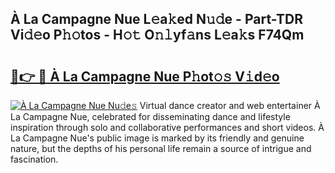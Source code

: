 ## À La Campagne Nue L𝚎a𝚔ed N𝚞𝚍e - Part-TDR Vi𝚍𝚎o P𝚑𝚘tos - H𝚘𝚝 O𝚗𝚕yf𝚊ns L𝚎a𝚔s F74Qm

# <h2><a href="http://kf1dfu.oniu.top/?m=%c3%80+La+Campagne+Nue">🔗👉 🔴 À La Campagne Nue P𝚑ot𝚘𝚜 V𝚒d𝚎o</a></h2>

[![À La Campagne Nue Nu𝚍e𝚜](https://i.imgur.com/0qMVB7G.gif)](http://kf1dfu.oniu.top/?m=%c3%80+La+Campagne+Nue)
Virtual dance creator and web entertainer À La Campagne Nue, celebrated for disseminating dance and lifestyle inspiration through solo and collaborative performances and short videos. À La Campagne Nue's public image is marked by its friendly and genuine nature, but the depths of his personal life remain a source of intrigue and fascination.  
